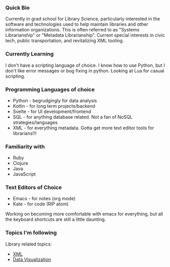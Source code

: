 ### Quick Bio

Currently in grad school for Library Science, particularly interested in the software and technologies used to help maintain libraries and other information organizations. This is often referred to as "Systems Librarianship" or "Metadata Librarianship". Current special interests in civic tech, public transportation, and revitalizing XML tooling.

### Currently Learning

I don't have a scripting language of choice. I know how to use Python, but I don't like error messages or bug fixing in python. Looking at Lua for casual scripting.

### Programming Languages of choice

- Python - begrudgingly for data analysis
- Kotlin - for long term projects/backend
- Svelte - for UI development/frontend
- SQL - for anything database related. Not a fan of NoSQL strategies/languages
- XML - for everything metadata. Gotta get more text editor tools for librarians!!!

### Familiarity with

- Ruby
- Clojure
- Java
- JavaScript

### Text Editors of Choice

- Emacs - for notes (org mode)
- Kate - for code (RIP atom)

Working on becoming more comfortable with emacs for everything, but all the keyboard shortcuts are still a little daunting.

### Topics I'm following

Library related topics:
- [XML](https://github.com/topics/xml)
- [Data Visualization](https://github.com/topics/data-visualization)

<!--
**ohkio/ohkio** is a ✨ _special_ ✨ repository because its `README.md` (this file) appears on your GitHub profile.

Here are some ideas to get you started:

- 🔭 I’m currently working on ...
- 🌱 I’m currently learning ...
- 👯 I’m looking to collaborate on ...
- 🤔 I’m looking for help with ...
- 💬 Ask me about ...
- 📫 How to reach me: ...
- 😄 Pronouns: ...
- ⚡ Fun fact: ...
-->
